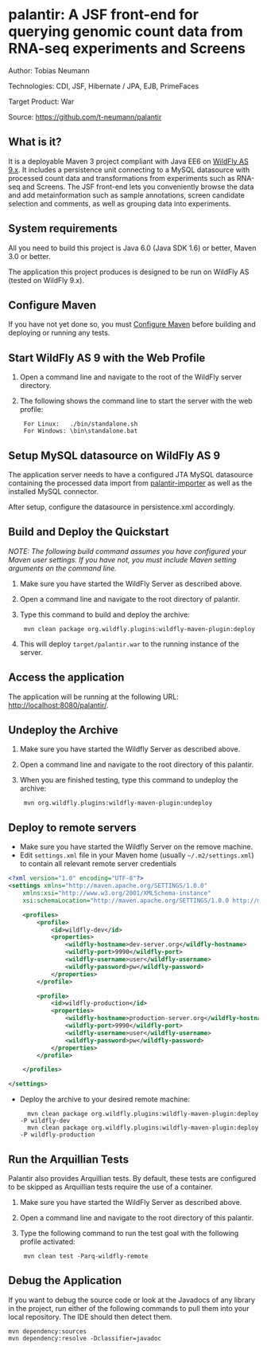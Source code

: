 palantir: A JSF front-end for querying genomic count data from RNA-seq experiments and Screens
========================
Author: Tobias Neumann

Technologies: CDI, JSF, Hibernate / JPA, EJB, PrimeFaces

Target Product: War

Source: <https://github.com/t-neumann/palantir>

What is it?
-----------

It is a deployable Maven 3 project compliant with Java EE6 on [WildFly AS 9.x](http://wildfly.org/downloads/). It includes a persistence unit connecting to a MySQL datasource with processed count data and transformations from experiments such as RNA-seq and Screens. The JSF front-end lets you conveniently browse the data and add metainformation such as sample annotations, screen candidate selection and comments, as well as
grouping data into experiments.  

System requirements
-------------------

All you need to build this project is Java 6.0 (Java SDK 1.6) or better, Maven 3.0 or better.

The application this project produces is designed to be run on WildFly AS (tested on WildFly 9.x). 

 
Configure Maven
---------------

If you have not yet done so, you must [Configure Maven](https://maven.apache.org/guides/mini/guide-configuring-maven.html) before building and deploying or running any tests.


Start WildFly AS 9 with the Web Profile
-------------------------

1. Open a command line and navigate to the root of the WildFly server directory.
2. The following shows the command line to start the server with the web profile:

        For Linux:   ./bin/standalone.sh
        For Windows: \bin\standalone.bat
        
Setup MySQL datasource on WildFly AS 9
-------------------------

The application server needs to have a configured JTA MySQL datasource containing the processed data import from [palantir-importer](https://github.com/t-neumann/palantir-importer) as well as the installed MySQL connector.

After setup, configure the datasource in persistence.xml accordingly.
 
Build and Deploy the Quickstart
-------------------------

_NOTE: The following build command assumes you have configured your Maven user settings. If you have not, you must include Maven setting arguments on the command line._

1. Make sure you have started the WildFly Server as described above.
2. Open a command line and navigate to the root directory of palantir.
3. Type this command to build and deploy the archive:

        mvn clean package org.wildfly.plugins:wildfly-maven-plugin:deploy

4. This will deploy `target/palantir.war` to the running instance of the server.
 

Access the application 
---------------------

The application will be running at the following URL: <http://localhost:8080/palantir/>.


Undeploy the Archive
--------------------

1. Make sure you have started the Wildfly Server as described above.
2. Open a command line and navigate to the root directory of this palantir.
3. When you are finished testing, type this command to undeploy the archive:

        mvn org.wildfly.plugins:wildfly-maven-plugin:undeploy
        
 Deploy to remote servers
--------------------

* Make sure you have started the Wildfly Server on the remove machine.
* Edit `settings.xml` file in your Maven home (usually `~/.m2/settings.xml`) to contain all relevant remote server credentials

```xml
<?xml version="1.0" encoding="UTF-8"?>
<settings xmlns="http://maven.apache.org/SETTINGS/1.0.0"
	xmlns:xsi="http://www.w3.org/2001/XMLSchema-instance"
	xsi:schemaLocation="http://maven.apache.org/SETTINGS/1.0.0 http://maven.apache.org/xsd/settings-1.0.0.xsd">

	<profiles>
		<profile>
			<id>wildfly-dev</id>
			<properties>
				<wildfly-hostname>dev-server.org</wildfly-hostname>
				<wildfly-port>9990</wildfly-port>
				<wildfly-username>user</wildfly-username>
				<wildfly-password>pw</wildfly-password>
			</properties>
		</profile>

		<profile>
			<id>wildfly-production</id>
			<properties>
				<wildfly-hostname>production-server.org</wildfly-hostname>
				<wildfly-port>9990</wildfly-port>
				<wildfly-username>user</wildfly-username>
				<wildfly-password>pw</wildfly-password>
			</properties>
		</profile>

	</profiles>

</settings>
```

* Deploy the archive to your desired remote machine:

        mvn clean package org.wildfly.plugins:wildfly-maven-plugin:deploy -P wildfly-dev
        mvn clean package org.wildfly.plugins:wildfly-maven-plugin:deploy -P wildfly-production


Run the Arquillian Tests 
-------------------------

Palantir also provides Arquillian tests. By default, these tests are configured to be skipped as Arquillian tests require the use of a container. 

1. Make sure you have started the WildFly Server as described above.
2. Open a command line and navigate to the root directory of this palantir.
3. Type the following command to run the test goal with the following profile activated:

        mvn clean test -Parq-wildfly-remote


Debug the Application
------------------------------------

If you want to debug the source code or look at the Javadocs of any library in the project, run either of the following commands to pull them into your local repository. The IDE should then detect them.

    mvn dependency:sources
    mvn dependency:resolve -Dclassifier=javadoc
